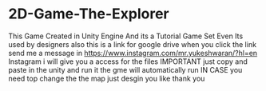 # 2D-Game-The-Explorer
This Game Created in Unity Engine And its a Tutorial Game Set Even Its used by designers also 
this is a link for google drive when you click the link send me a message in https://www.instagram.com/mr.yukeshwaran/?hl=en Instagram
i will give you a access for the files 
IMPORTANT
just copy and paste in the unity and run it the gme will automatically run
IN CASE  you need top change the the map just desgin you like 
thank you 
